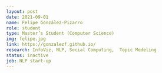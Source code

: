```yaml
---
layout: post
date: 2021-09-01
name: Felipe González-Pizarro
role: student
type: Master’s Student (Computer Science)
img: felipe.jpg
link: https://gonzalezf.github.io/
research: InfoViz, NLP, Social Computing,  Topic Modeling
status: inactive
job: NLP start-up
---
```

